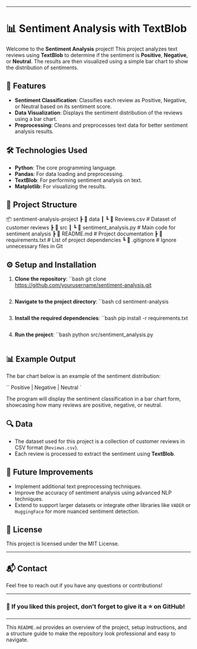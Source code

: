 

---

# 📊 Sentiment Analysis with TextBlob

Welcome to the **Sentiment Analysis** project! This project analyzes text reviews using **TextBlob** to determine if the sentiment is **Positive**, **Negative**, or **Neutral**. The results are then visualized using a simple bar chart to show the distribution of sentiments.

## 🚀 Features

- **Sentiment Classification**: Classifies each review as Positive, Negative, or Neutral based on its sentiment score.
- **Data Visualization**: Displays the sentiment distribution of the reviews using a bar chart.
- **Preprocessing**: Cleans and preprocesses text data for better sentiment analysis results.

## 🛠️ Technologies Used

- **Python**: The core programming language.
- **Pandas**: For data loading and preprocessing.
- **TextBlob**: For performing sentiment analysis on text.
- **Matplotlib**: For visualizing the results.

## 📂 Project Structure


📦 sentiment-analysis-project
 ┣ 📂 data
 ┃ ┗ 📜 Reviews.csv             # Dataset of customer reviews
 ┣ 📂 src
 ┃ ┗ 📜 sentiment_analysis.py    # Main code for sentiment analysis
 ┣ 📜 README.md                  # Project documentation
 ┣ 📜 requirements.txt           # List of project dependencies
 ┗ 📜 .gitignore                 # Ignore unnecessary files in Git


## ⚙️ Setup and Installation

1. **Clone the repository**:
    ``bash
    git clone https://github.com/yourusername/sentiment-analysis.git
    ```
2. **Navigate to the project directory**:
    ``bash
    cd sentiment-analysis
    ```
3. **Install the required dependencies**:
    ``bash
    pip install -r requirements.txt
    ```
4. **Run the project**:
    ``bash
    python src/sentiment_analysis.py
    ```

## 📊 Example Output

The bar chart below is an example of the sentiment distribution:

``
 Positive | Negative | Neutral
`

The program will display the sentiment classification in a bar chart form, showcasing how many reviews are positive, negative, or neutral.

## 🔍 Data

- The dataset used for this project is a collection of customer reviews in CSV format (`Reviews.csv`).
- Each review is processed to extract the sentiment using **TextBlob**.

## 🚧 Future Improvements

- Implement additional text preprocessing techniques.
- Improve the accuracy of sentiment analysis using advanced NLP techniques.
- Extend to support larger datasets or integrate other libraries like `VADER` or `HuggingFace` for more nuanced sentiment detection.

## 📜 License

This project is licensed under the MIT License.

---

## 📬 Contact

Feel free to reach out if you have any questions or contributions!

---

### 👏 If you liked this project, don't forget to give it a ⭐ on GitHub!

---

This `README.md` provides an overview of the project, setup instructions, and a structure guide to make the repository look professional and easy to navigate.
